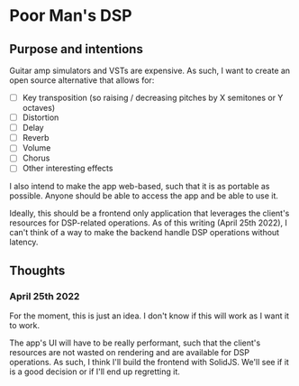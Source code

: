 # Poor Man's DSP

## Purpose and intentions

Guitar amp simulators and VSTs are expensive. As such, I want to create an open source alternative that allows for:

-   [ ] Key transposition (so raising / decreasing pitches by X semitones or Y octaves)
-   [ ] Distortion
-   [ ] Delay
-   [ ] Reverb
-   [ ] Volume
-   [ ] Chorus
-   [ ] Other interesting effects

I also intend to make the app web-based, such that it is as portable as possible. Anyone should be able to access the app and be able to use it.

Ideally, this should be a frontend only application that leverages the client's resources for DSP-related operations. As of this writing (April 25th 2022), I can't think of a way to make the backend handle DSP operations without latency.

## Thoughts

### April 25th 2022

For the moment, this is just an idea. I don't know if this will work as I want it to work.

The app's UI will have to be really performant, such that the client's resources are not wasted on rendering and are available for DSP operations. As such, I think I'll build the frontend with SolidJS. We'll see if it is a good decision or if I'll end up regretting it.
